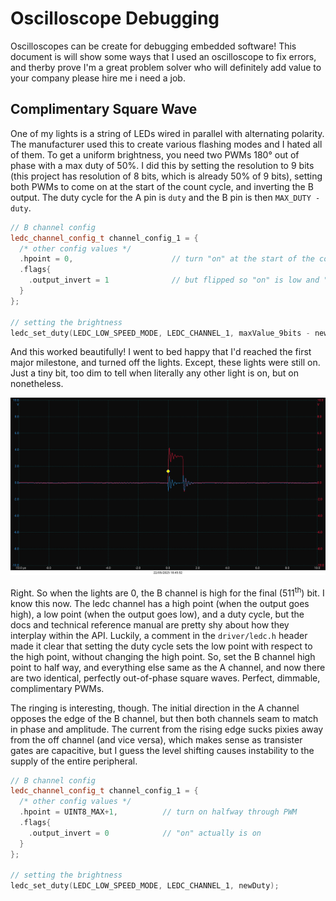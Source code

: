 # Oscilloscope Debugging

Oscilloscopes can be create for debugging embedded software! This document is will show some ways that I used an oscilloscope to fix errors, and therby prove I'm a great problem solver who will definitely add value to your company please hire me i need a job.

## Complimentary Square Wave

One of my lights is a string of LEDs wired in parallel with alternating polarity. The manufacturer used this to create various flashing modes and I hated all of them. To get a uniform brightness, you need two PWMs 180&deg; out of phase with a max duty of 50%. I did this by setting the resolution to 9 bits (this project has resolution of 8 bits, which is already 50% of 9 bits), setting both PWMs to come on at the start of the count cycle, and inverting the B output. The duty cycle for the A pin is `duty` and the B pin is then `MAX_DUTY - duty`.

```c++
// B channel config
ledc_channel_config_t channel_config_1 = {
  /* other config values */
  .hpoint = 0,                      // turn "on" at the start of the count cycle
  .flags{
    .output_invert = 1              // but flipped so "on" is low and "off" is high
  }
};

// setting the brightness
ledc_set_duty(LEDC_LOW_SPEED_MODE, LEDC_CHANNEL_1, maxValue_9bits - newDuty);
```

And this worked beautifully! I went to bed happy that I'd reached the first major milestone, and turned off the lights. Except, these lights were still on. Just a tiny bit, too dim to tell when literally any other light is on, but on nonetheless.

![oscilloscope trace of A and B outputs](./images/look%20at%20this%20naughty%20little%20bump.png)

Right. So when the lights are 0, the B channel is high for the final (511<sup>th</sup>) bit. I know this now.
The ledc channel has a high point (when the output goes high), a low point (when the output goes low), and a duty cycle, but the docs and technical reference manual are pretty shy about how they interplay within the API. Luckily, a comment in the `driver/ledc.h` header made it clear that setting the duty cycle sets the low point with respect to the high point, without changing the high point. So, set the B channel high point to half way, and everything else same as the A channel, and now there are two identical, perfectly out-of-phase square waves. Perfect, dimmable, complimentary PWMs.

The ringing is interesting, though. The initial direction in the A channel opposes the edge of the B channel, but then both channels seam to match in phase and amplitude. The current from the rising edge sucks pixies away from the off channel (and vice versa), which makes sense as transister gates are capacitive, but I guess the level shifting causes instability to the supply of the entire peripheral.

```c++
// B channel config
ledc_channel_config_t channel_config_1 = {
  /* other config values */
  .hpoint = UINT8_MAX+1,          // turn on halfway through PWM
  .flags{
    .output_invert = 0            // "on" actually is on
  }
};

// setting the brightness
ledc_set_duty(LEDC_LOW_SPEED_MODE, LEDC_CHANNEL_1, newDuty);
```
